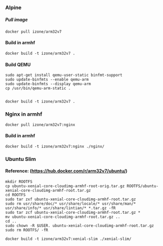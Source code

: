 ### Alpine
#### 
##### Pull image
```
docker pull izone/arm32v7
```
#### Build in armhf
```
docker build -t izone/arm32v7 .
```
#### Build QEMU
```
sudo apt-get install qemu-user-static binfmt-support
sudo update-binfmts --enable qemu-arm
sudo update-binfmts --display qemu-arm 
cp /usr/bin/qemu-arm-static .
```
```
```
```
docker build -t izone/arm32v7 .
```

### Nginx in armhf
```
docker pull izone/arm32v7:nginx
```
#### Build in armhf
```
docker build -t izone/arm32v7:nginx ./nginx/
```

### Ubuntu Slim
#### Reference: (https://hub.docker.com/r/arm32v7/ubuntu/)
```
mkdir ROOTFS
cp ubuntu-xenial-core-cloudimg-armhf-root-orig.tar.gz ROOTFS/ubuntu-xenial-core-cloudimg-armhf-root.tar.gz
cd ROOTFS
sudo tar zxf ubuntu-xenial-core-cloudimg-armhf-root.tar.gz
sudo rm usr/share/doc/* usr/share/locale/* usr/share/man/* usr/share/info/* usr/share/lintian/* *.tar.gz -fR
sudo tar zcf ubuntu-xenial-core-cloudimg-armhf-root.tar.gz *
mv ubuntu-xenial-core-cloudimg-armhf-root.tar.gz ..
cd ..
sudo chown -R $USER. ubuntu-xenial-core-cloudimg-armhf-root.tar.gz
sudo rm ROOTFS/ -fR
```

```
docker build -t izone/arm32v7:xenial-slim ./xenial-slim/
```

